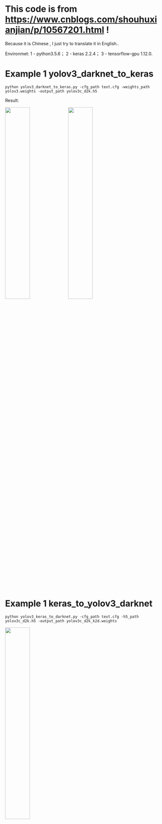 # This code is from https://www.cnblogs.com/shouhuxianjian/p/10567201.html !

Because it is Chinese , I just try to translate it in English..

Environmet:
1 - python3.5.6；
2 - keras 2.2.4；
3 - tensorflow-gpu 1.12.0.
 
# Example 1 yolov3_darknet_to_keras
```
python yolov3_darknet_to_keras.py -cfg_path text.cfg -weights_path yolov3.weights -output_path yolov3c_d2k.h5
```
Result:

<img src="https://github.com/YuXiuChen/Darknet-yolov3.cfg-and-yolov3.weights-transform-to-keras.h5/blob/master/darknet_to_keras.png" width="40%" height="40%">

<img src="https://github.com/YuXiuChen/Darknet-yolov3.cfg-and-yolov3.weights-transform-to-keras.h5/blob/master/darknet_to_keras_2.png" width="40%" height="40%">

# Example 1 keras_to_yolov3_darknet

```
python yolov3_keras_to_darknet.py -cfg_path text.cfg -h5_path yolov3c_d2k.h5 -output_path yolov3c_d2k_k2d.weights
```
<img src="https://github.com/YuXiuChen/Darknet-yolov3.cfg-and-yolov3.weights-transform-to-keras.h5/blob/master/keras_to_yolov3_darknet.png" width="40%" height="40%">

